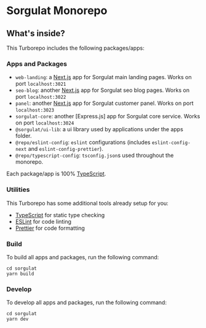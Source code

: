 # Sorgulat Monorepo

## What's inside?

This Turborepo includes the following packages/apps:

### Apps and Packages

- `web-landing`: a [Next.js](https://nextjs.org/) app for Sorgulat main landing pages. Works on port `localhost:3021`
- `seo-blog`: another [Next.js](https://nextjs.org/) app for Sorgulat seo blog pages. Works on port `localhost:3022`
- `panel`: another [Next.js](https://nextjs.org/) app for Sorgulat customer panel. Works on port `localhost:3023`
- `sorgulat-core`: another [Express.js] app for Sorgulat core service. Works on port `localhost:3024`
- `@sorgulat/ui-lib`: a ui library used by applications under the apps folder.
- `@repo/eslint-config`: `eslint` configurations (includes `eslint-config-next` and `eslint-config-prettier`).
- `@repo/typescript-config`: `tsconfig.json`s used throughout the monorepo.

Each package/app is 100% [TypeScript](https://www.typescriptlang.org/).

### Utilities

This Turborepo has some additional tools already setup for you:

- [TypeScript](https://www.typescriptlang.org/) for static type checking
- [ESLint](https://eslint.org/) for code linting
- [Prettier](https://prettier.io) for code formatting


### Build

To build all apps and packages, run the following command:

```
cd sorgulat
yarn build
```

### Develop

To develop all apps and packages, run the following command:

```
cd sorgulat
yarn dev
```
